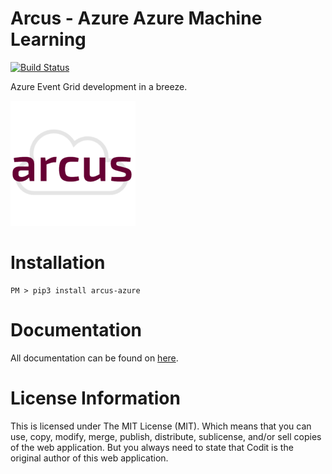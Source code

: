 # Arcus - Azure Azure Machine Learning
[![Build Status](https://dev.azure.com/codit/Arcus/_apis/build/status/Commit%20builds/CI%20-%20Arcus.AzureML?branchName=master)](https://dev.azure.com/codit/Arcus/_build/latest?definitionId=833&branchName=master)

Azure Event Grid development in a breeze.

![Arcus](https://raw.githubusercontent.com/arcus-azure/arcus/master/media/arcus.png)

# Installation

```shell
PM > pip3 install arcus-azure
```

# Documentation
All documentation can be found on [here](https://azureml.arcus-azure.net/).

# License Information
This is licensed under The MIT License (MIT). Which means that you can use, copy, modify, merge, publish, distribute, sublicense, and/or sell copies of the web application. But you always need to state that Codit is the original author of this web application.
